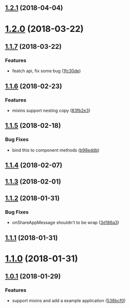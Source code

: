 <a name="1.2.1"></a>
## [1.2.1](https://github.com/Genuifx/wxa/compare/v1.2.0...v1.2.1) (2018-04-04)



<a name="1.2.0"></a>
# [1.2.0](https://github.com/Genuifx/wxa/compare/v1.1.7...v1.2.0) (2018-03-22)



<a name="1.1.7"></a>
## [1.1.7](https://github.com/Genuifx/wxa/compare/v1.1.6...v1.1.7) (2018-03-22)


### Features

* featch api, fix some bug ([1fc30de](https://github.com/Genuifx/wxa/commit/1fc30de))



<a name="1.1.6"></a>
## [1.1.6](https://github.com/Genuifx/wxa/compare/v1.1.5...v1.1.6) (2018-02-23)


### Features

* mixins support nesting copy ([83fb2e3](https://github.com/Genuifx/wxa/commit/83fb2e3))



<a name="1.1.5"></a>
## [1.1.5](https://github.com/Genuifx/wxa/compare/v1.1.4...v1.1.5) (2018-02-18)


### Bug Fixes

* bind this to component methods ([b98eddb](https://github.com/Genuifx/wxa/commit/b98eddb))



<a name="1.1.4"></a>
## [1.1.4](https://github.com/Genuifx/wxa/compare/v1.1.3...v1.1.4) (2018-02-07)



<a name="1.1.3"></a>
## [1.1.3](https://github.com/Genuifx/wxa/compare/v1.1.2...v1.1.3) (2018-02-01)



<a name="1.1.2"></a>
## [1.1.2](https://github.com/Genuifx/wxa/compare/v1.1.1...v1.1.2) (2018-01-31)


### Bug Fixes

* onShareAppMessage shouldn't to be wrap ([3d186a3](https://github.com/Genuifx/wxa/commit/3d186a3))



<a name="1.1.1"></a>
## [1.1.1](https://github.com/Genuifx/wxa/compare/v1.1.0...v1.1.1) (2018-01-31)



<a name="1.1.0"></a>
# [1.1.0](https://github.com/Genuifx/wxa/compare/v1.0.1...v1.1.0) (2018-01-31)



<a name="1.0.1"></a>
## [1.0.1](https://github.com/Genuifx/wxa/compare/538bcf0...v1.0.1) (2018-01-29)


### Features

* support mixins and add a example application ([538bcf0](https://github.com/Genuifx/wxa/commit/538bcf0))



